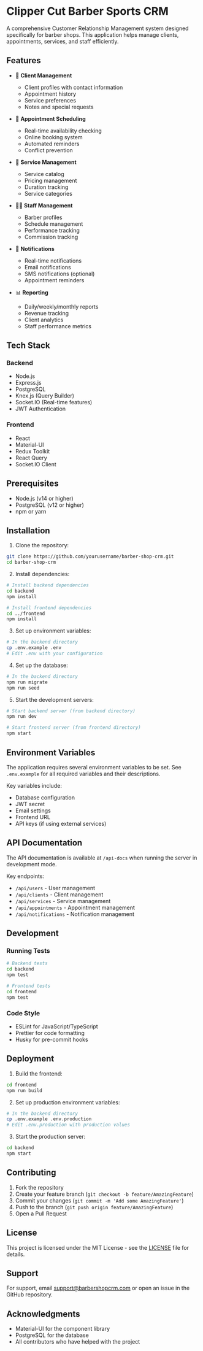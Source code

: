 # Clipper Cut Barber Sports CRM

A comprehensive Customer Relationship Management system designed specifically for barber shops. This application helps manage clients, appointments, services, and staff efficiently.

## Features

- 👥 **Client Management**

  - Client profiles with contact information
  - Appointment history
  - Service preferences
  - Notes and special requests

- 📅 **Appointment Scheduling**

  - Real-time availability checking
  - Online booking system
  - Automated reminders
  - Conflict prevention

- 💇 **Service Management**

  - Service catalog
  - Pricing management
  - Duration tracking
  - Service categories

- 👨‍💼 **Staff Management**

  - Barber profiles
  - Schedule management
  - Performance tracking
  - Commission tracking

- 🔔 **Notifications**

  - Real-time notifications
  - Email notifications
  - SMS notifications (optional)
  - Appointment reminders

- 📊 **Reporting**
  - Daily/weekly/monthly reports
  - Revenue tracking
  - Client analytics
  - Staff performance metrics

## Tech Stack

### Backend

- Node.js
- Express.js
- PostgreSQL
- Knex.js (Query Builder)
- Socket.IO (Real-time features)
- JWT Authentication

### Frontend

- React
- Material-UI
- Redux Toolkit
- React Query
- Socket.IO Client

## Prerequisites

- Node.js (v14 or higher)
- PostgreSQL (v12 or higher)
- npm or yarn

## Installation

1. Clone the repository:

```bash
git clone https://github.com/yourusername/barber-shop-crm.git
cd barber-shop-crm
```

2. Install dependencies:

```bash
# Install backend dependencies
cd backend
npm install

# Install frontend dependencies
cd ../frontend
npm install
```

3. Set up environment variables:

```bash
# In the backend directory
cp .env.example .env
# Edit .env with your configuration
```

4. Set up the database:

```bash
# In the backend directory
npm run migrate
npm run seed
```

5. Start the development servers:

```bash
# Start backend server (from backend directory)
npm run dev

# Start frontend server (from frontend directory)
npm start
```

## Environment Variables

The application requires several environment variables to be set. See `.env.example` for all required variables and their descriptions.

Key variables include:

- Database configuration
- JWT secret
- Email settings
- Frontend URL
- API keys (if using external services)

## API Documentation

The API documentation is available at `/api-docs` when running the server in development mode.

Key endpoints:

- `/api/users` - User management
- `/api/clients` - Client management
- `/api/services` - Service management
- `/api/appointments` - Appointment management
- `/api/notifications` - Notification management

## Development

### Running Tests

```bash
# Backend tests
cd backend
npm test

# Frontend tests
cd frontend
npm test
```

### Code Style

- ESLint for JavaScript/TypeScript
- Prettier for code formatting
- Husky for pre-commit hooks

## Deployment

1. Build the frontend:

```bash
cd frontend
npm run build
```

2. Set up production environment variables:

```bash
# In the backend directory
cp .env.example .env.production
# Edit .env.production with production values
```

3. Start the production server:

```bash
cd backend
npm start
```

## Contributing

1. Fork the repository
2. Create your feature branch (`git checkout -b feature/AmazingFeature`)
3. Commit your changes (`git commit -m 'Add some AmazingFeature'`)
4. Push to the branch (`git push origin feature/AmazingFeature`)
5. Open a Pull Request

## License

This project is licensed under the MIT License - see the [LICENSE](LICENSE) file for details.

## Support

For support, email support@barbershopcrm.com or open an issue in the GitHub repository.

## Acknowledgments

- Material-UI for the component library
- PostgreSQL for the database
- All contributors who have helped with the project
